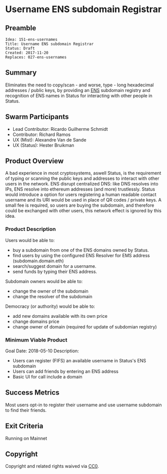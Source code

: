# Username ENS subdomain Registrar

## Preamble

    Idea: 151-ens-usernames
    Title: Username ENS subdomain Registrar
    Status: Draft
    Created: 2017-11-20
    Replaces: 027-ens-usernames

## Summary

Eliminates the need to copy/scan - and worse, type - long hexadecimal addresses / public keys, by providing an [ENS](https://github.com/ethereum/EIPs/blob/master/EIPS/eip-137.md) subdomain registry and recognition of ENS names in Status for interacting with other people in Status.

## Swarm Participants

- Lead Contributor: Ricardo Guilherme Schmidt
- Contributor: Richard Ramos
- UX (Mist): Alexandre Van de Sande 
- UX (Status): Hester Bruikman

## Product Overview

A bad experience in most cryptosystems, aswell Status, is the requirement of typing or scanning the public keys and addresses to interact with other users in the network.
ENS disrupt centralized DNS: like DNS resolves into IPs, ENS resolve into ethereum addresses (and more) trustlessly.
Status would introduce a option for users registering a human readable contact username and its URI would be used in place of QR codes / private keys.
A small fee is required, so users are buying the subdomain, and therefore could be exchanged with other users, this network effect is ignored by this idea.

### Product Description

Users would be able to:
- buy a subdomain from one of the ENS domains owned by Status.
- find users by using the configured ENS Resolver for EMS address (subdomain.domain.eth)
- search/suggest domain for a username.
- send funds by typing their ENS address.

Subdomain owners would be able to:
- change the owner of the subdomain
- change the resolver of the subdomain

Democracy (or authority) would be able to:
- add new domains available with its own price
- change domains price
- change owner of domain (required for update of subdomian registry)

### Minimum Viable Product

Goal Date: 2018-05-10
Description: 

- Users can register (FIFS) an available username in Status's ENS subdomain
- Users can add friends by entering an ENS address
- Basic UI for call include a domain

## Success Metrics

Most users opt-in to register their username and use username subdomain to find their friends.

## Exit Criteria

Running on Mainnet 

## Copyright

Copyright and related rights waived via [CC0](https://creativecommons.org/publicdomain/zero/1.0/).

